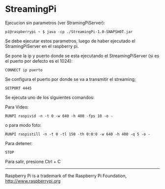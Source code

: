 StreamingPi
============

Ejecucion sin parametros (ver StramingPiServer):

```Shell
pi@raspberrypi ~ $ java -cp ./StreamingPi-1.0-SNAPSHOT.jar 
```

Se debe ejecutar estos parametros, luego de haber ejecutado el StramingPiServer en el raspberry pi.

Se pone la ip y puerto donde se esta ejecutando el StreamingPiServer (si es el puerto por defecto es el 1024):
```
CONNECT ip puerto
```
Se configura el puerto por donde se va a transmitir el streaming;
```
SETPORT 4445
```
Se ejecuta uno de los siguientes comandos:

Para Video:
```
RUNPI raspivid -n -t 0 -w 640 -h 480 -fps 10 -o -
```
o para modo foto:
```
RUNPI raspistill -n -t 0 -tl 150 -th 0:0:0 -w 640 -h 480 -q 5 -o -
```

Para detener:
```
STOP
```

Para salir, presione Ctrl + C


______________________________
Raspberry Pi is a trademark of the Raspberry Pi Foundation, http://www.raspberrypi.org

